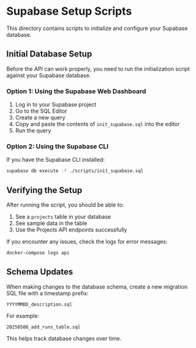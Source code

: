 # Supabase Setup Scripts

This directory contains scripts to initialize and configure your Supabase database.

## Initial Database Setup

Before the API can work properly, you need to run the initialization script against your Supabase database.

### Option 1: Using the Supabase Web Dashboard

1. Log in to your Supabase project
2. Go to the SQL Editor
3. Create a new query
4. Copy and paste the contents of `init_supabase.sql` into the editor
5. Run the query

### Option 2: Using the Supabase CLI

If you have the Supabase CLI installed:

```bash
supabase db execute -f ./scripts/init_supabase.sql
```

## Verifying the Setup

After running the script, you should be able to:

1. See a `projects` table in your database
2. See sample data in the table
3. Use the Projects API endpoints successfully

If you encounter any issues, check the logs for error messages:

```bash
docker-compose logs api
```

## Schema Updates

When making changes to the database schema, create a new migration SQL file with a timestamp prefix:

```
YYYYMMDD_description.sql
```

For example:
```
20250508_add_runs_table.sql
```

This helps track database changes over time. 